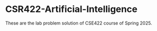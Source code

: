 # CSR422-Artificial-Intelligence
These are the lab problem solution of CSE422 course of Spring 2025.  
